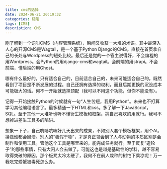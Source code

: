 ```yaml
---
title: cms的选择
date: 2024-06-21 20:19:32
categories: 随笔
tags: [CMS]
description: CMS
---
```

刚了解到一个词叫CMS（内容管理系统），瞬间又收获一大堆的术语。其中最深入人心的开源CMS是Wagtail，是一个基于Python Django的CMS。直接在首页拿自己的长处与Wordpress的短处比较。最后还是觉的一个答主说得好，不会编程的用Wordpress。会Python的用django-cms和wagtail。会前端的用strapi。不会前端，懂后端的用Ghost。

哪有什么最好的，只有适合自己的，目前适合自己的，未来可能适合自己的。既然看到了项目是不断发展的过程。自己还拥有选择的权利，而且后期更换的沉没成本可能极大的话。何不一开始就选择顶配（我可以不用这个功能，但你不能没有）。

记得一开始接触Python的时候就有一句“人生苦短，我用Python”。未来也不打算学习其他编程语言了。最多精通一下HTML和css。多了解一下JavaScript，SQL。至于其他一大堆听也听不懂衍生模板和框架，挑自己喜欢的用就行。我可不想掉进差生工具多的陷阱。

想象一下子，自己吭哧吭哧好几天出来的成果，不如别人套个模板框架，用个AI。换做谁都会崩溃。别人的“善假于物”，才是真正领会到了人与动物的本质区别是会制作和使用工具。管他这个工具是哪里来的，能完成任务就行。至于反复“造轮子”的那些事情，只有大闲人会去做了。可能这也是越是基础性的学科，越不容易取得突破的原因。那个板凳太冷太硬了，我何不在前人栽种的树怕下乘凉呢！万一我吃完螃蟹被毒死怎么办。